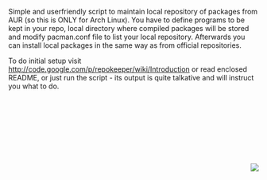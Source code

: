 Simple and userfriendly script to maintain local repository of packages from AUR (so this is ONLY for Arch Linux). You have to define programs to be kept in your repo, local directory where compiled packages will be stored and modify pacman.conf file to list your local repository. Afterwards you can install local packages in the same way as from official repositories.

To do initial setup visit http://code.google.com/p/repokeeper/wiki/Introduction or read enclosed README, or just run the script - its output is quite talkative and will instruct you what to do.



<br><br><br><br><br><br><br><p align='right'>
<a href='https://www.paypal.com/cgi-bin/webscr?cmd=_s-xclick&hosted_button_id=GBERSY833N4AA'><img src='https://www.paypalobjects.com/en_US/i/btn/btn_donateCC_LG.gif' border='0'></img></a>